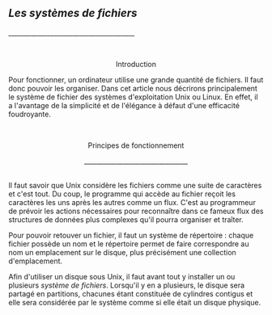 ## **_Les systèmes de fichiers_**
<p>_______________________________________</p>
<br>
<p style="text-align: center">Introduction</p>

Pour fonctionner, un ordinateur utilise une grande quantité de fichiers. Il faut donc pouvoir les organiser. Dans cet article nous décrirons principalement le système de fichier des systèmes d'exploitation Unix ou Linux. En effet, il a l'avantage de la simplicité et de l'élégance à défaut d'une efficacité foudroyante.

<br>
<p style="text-align: center">Principes de fonctionnement</p>
<p style="text-align: center">________________________________</p>
<br>
Il faut savoir que Unix considère les fichiers comme une suite de caractères et c'est tout. Du coup, le programme qui accède au fichier reçoit les caractères les uns après les autres comme un flux. C'est au programmeur de prévoir les actions nécessaires pour reconnaître dans ce fameux flux des structures de données plus complexes qu'il pourra organiser et traîter.  

Pour pouvoir retouver un fichier, il faut un système de répertoire : chaque fichier possède un nom et le répertoire permet de faire correspondre au nom un emplacement sur le disque, plus précisément une collection d'emplacement.  

Afin d'utiliser un disque sous Unix, il faut avant tout y installer un ou plusieurs _système de fichiers_. Lorsqu'il y en a plusieurs, le disque sera partagé en partitions, chacunes étant constituée de cylindres contigus et elle sera considérée par le système comme si elle était un disque physique.